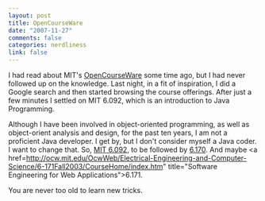 ```yaml
--- 
layout: post
title: OpenCourseWare
date: "2007-11-27"
comments: false
categories: nerdliness
link: false
---
```

I had read about MIT's <a href="http://ocw.mit.edu/OcwWeb/web/home/home/index.htm" title="OpenCourseWare">OpenCourseWare</a> some time ago, but I had never followed up on the knowledge.  Last night, in a fit of inspiration, I did a Google search and then started browsing the course offerings.  After just a few minutes I settled on MIT 6.092, which is an introduction to Java Programming.

Although I have been involved in object-oriented programming, as well as object-orient analysis and design, for the past ten years, I am not a proficient Java developer.  I get by, but I don't consider myself a Java coder.  I want to change that.  So, <a href="http://ocw.mit.edu/OcwWeb/Electrical-Engineering-and-Computer-Science/6-092January--IAP--2006/CourseHome/index.htm" title="Java Preparation for 6.170">MIT 6.092</a>, to be followed by <a href="http://ocw.mit.edu/OcwWeb/Electrical-Engineering-and-Computer-Science/6-170Fall-2005/CourseHome/index.htm" title="Laboratory in Software Engineering">6.170</a>.  And maybe <a href=http://ocw.mit.edu/OcwWeb/Electrical-Engineering-and-Computer-Science/6-171Fall2003/CourseHome/index.htm" title="Software Engineering for Web Applications">6.171</a>.

You are never too old to learn new tricks.
